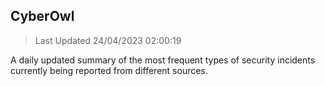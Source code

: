 ## CyberOwl 
> Last Updated 24/04/2023 02:00:19 


A daily updated summary of the most frequent types of security incidents currently being reported from different sources.


